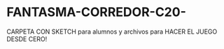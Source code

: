 # FANTASMA-CORREDOR-C20-
CARPETA CON SKETCH para alumnos y archivos para HACER EL JUEGO DESDE CERO!
